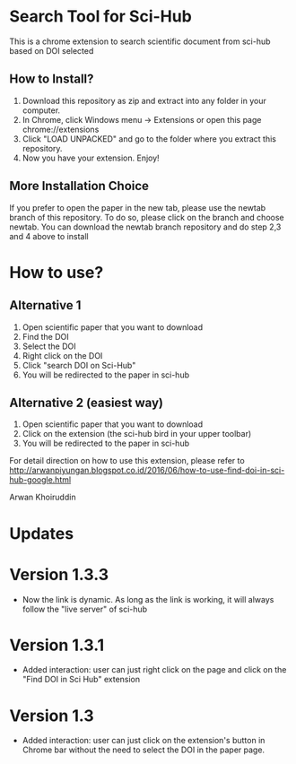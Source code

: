 # Search Tool for Sci-Hub

This is a chrome extension to search scientific document from sci-hub based on DOI selected <br>

## How to Install?
1. Download this repository as zip and extract into any folder in your computer.
2. In Chrome, click Windows menu -> Extensions or open this page chrome://extensions <br>
3. Click "LOAD UNPACKED" and go to the folder where you extract this repository. 
4. Now you have your extension. Enjoy! <br>

## More Installation Choice
If you prefer to open the paper in the new tab, please use the newtab branch of this repository. To do so, please click on the branch and choose newtab. You can download the newtab branch repository and do step 2,3 and 4 above to install 

# How to use?

## Alternative 1
1. Open scientific paper that you want to download
2. Find the DOI
3. Select the DOI
4. Right click on the DOI
5. Click "search DOI on Sci-Hub"
6. You will be redirected to the paper in sci-hub

## Alternative 2 (easiest way)
1. Open scientific paper that you want to download
2. Click on the extension (the sci-hub bird in your upper toolbar)
3. You will be redirected to the paper in sci-hub

For detail direction on how to use this extension, please refer to http://arwanpiyungan.blogspot.co.id/2016/06/how-to-use-find-doi-in-sci-hub-google.html

Arwan Khoiruddin

# Updates

# Version 1.3.3
* Now the link is dynamic. As long as the link is working, it will always follow the "live server" of sci-hub

# Version 1.3.1
* Added interaction: user can just right click on the page and click on the "Find DOI in Sci Hub" extension

# Version 1.3
* Added interaction: user can just click on the extension's button in Chrome bar without the need to select the DOI in the paper page.
